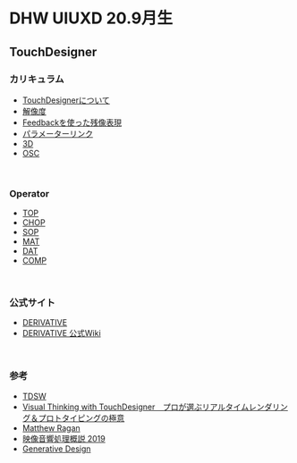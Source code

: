 # DHW UIUXD 20.9月生

## TouchDesigner

### カリキュラム

* [TouchDesignerについて](docs/01_Basic.md)
* [解像度](docs/00_Resolution.md)
* [Feedbackを使った残像表現](docs/00_Resolution.md)
* [パラメーターリンク](docs/04_Referance.md)
* [3D](docs/00_3D.md)
* [OSC](docs/00_OSC.md)

&nbsp;
&nbsp;

### Operator
* [TOP](docs/02_TOP.md)
* [CHOP](docs/03_CHOP.md)
* [SOP](docs/05_SOP.md)
* [MAT](docs/06_MAT.md)
* [DAT](docs/07_DAT.md)
* [COMP](docs/08_COMP.md)

&nbsp;
&nbsp;

### 公式サイト
* [DERIVATIVE](https://www.derivative.ca/)
* [DERIVATIVE 公式Wiki](https://docs.derivative.ca/Main_Page)

&nbsp;
&nbsp;

### 参考
 * [TDSW](https://www.youtube.com/c/TDSW-online/featured)
* [Visual Thinking with TouchDesigner　プロが選ぶリアルタイムレンダリング＆プロトタイピングの極意](https://www.amazon.co.jp/dp/B075L6DRBW)
* [Matthew Ragan](https://www.youtube.com/channel/UCKAAKTI2xLNNBJRkdf8E58A)
* [映像音響処理概説 2019](http://satoruhiga.com/TDWS2019/)
* [Generative Design
](http://www.derivative.ca/wiki088/index.php?title=Generative_Design)



&nbsp;
&nbsp;

